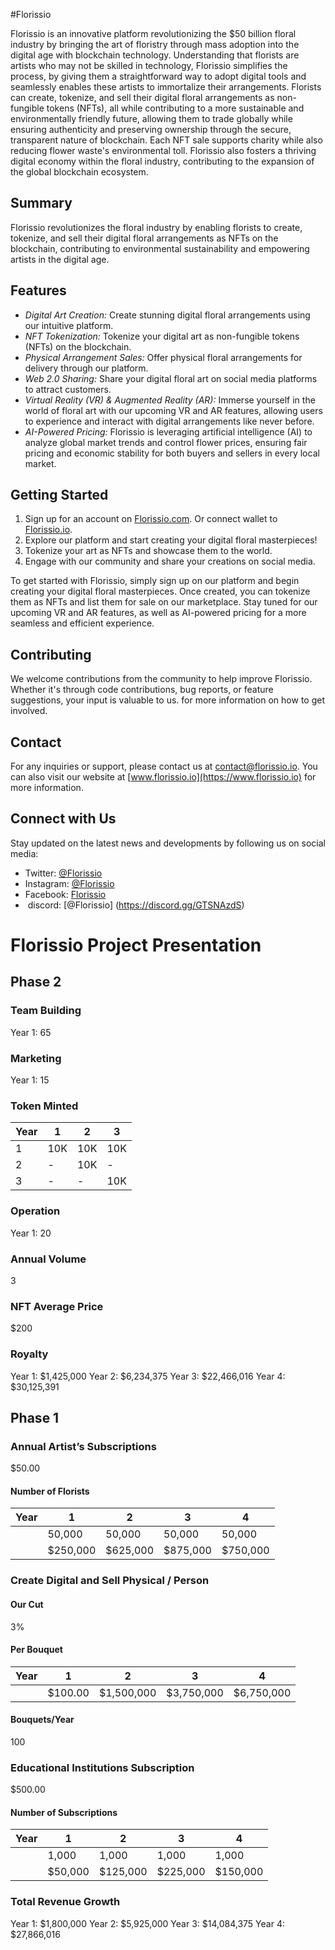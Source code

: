 #Florissio

Florissio is an innovative platform revolutionizing the $50 billion floral industry by bringing the art of floristry through mass adoption into the digital age with blockchain technology.
Understanding that florists are artists who may not be skilled in technology, Florissio simplifies the process, by giving them a straightforward way to adopt digital tools and seamlessly enables these artists to immortalize their arrangements. Florists can create, tokenize, and sell their digital floral arrangements as non-fungible tokens (NFTs), all while contributing to a more sustainable and environmentally friendly future, allowing them to trade globally while ensuring authenticity and preserving ownership through the secure, transparent nature of blockchain.
Each NFT sale supports charity while also reducing flower waste's environmental toll.
Florissio also fosters a thriving digital economy within the floral industry, contributing to the expansion of the global blockchain ecosystem.

## Summary

Florissio revolutionizes the floral industry by enabling florists to create, tokenize, and sell their digital floral arrangements as NFTs on the blockchain, contributing to environmental sustainability and empowering artists in the digital age.

## Features

- *Digital Art Creation:* Create stunning digital floral arrangements using our intuitive platform.
- *NFT Tokenization:* Tokenize your digital art as non-fungible tokens (NFTs) on the blockchain.
- *Physical Arrangement Sales:* Offer physical floral arrangements for delivery through our platform.
- *Web 2.0 Sharing:* Share your digital floral art on social media platforms to attract customers.
- *Virtual Reality (VR) & Augmented Reality (AR):* Immerse yourself in the world of floral art with our upcoming VR and AR features, allowing users to experience and interact with digital arrangements like never before.
- *AI-Powered Pricing:* Florissio is leveraging artificial intelligence (AI) to analyze global market trends and control flower prices, ensuring fair pricing and economic stability for both buyers and sellers in every local market.

## Getting Started

1. Sign up for an account on [Florissio.com](https://www.florissio.com).
Or connect wallet to [Florissio.io](https://www.florissio.io).
2. Explore our platform and start creating your digital floral masterpieces!
3. Tokenize your art as NFTs and showcase them to the world.
4. Engage with our community and share your creations on social media.

To get started with Florissio, simply sign up on our platform and begin creating your digital floral masterpieces. Once created, you can tokenize them as NFTs and list them for sale on our marketplace. Stay tuned for our upcoming VR and AR features, as well as AI-powered pricing for a more seamless and efficient experience.

## Contributing

We welcome contributions from the community to help improve Florissio. Whether it's through code contributions, bug reports, or feature suggestions, your input is valuable to us. for more information on how to get involved.

## Contact

For any inquiries or support, please contact us at contact@florissio.io. You can also visit our website at [www.florissio.io](https://www.florissio.io) for more information.

## Connect with Us
Stay updated on the latest news and developments by following us on social media:
- Twitter: [@Florissio](https://twitter.com/Florissio)
- Instagram: [@Florissio](https://instagram.com/Florissio)
- Facebook: [Florissio](https://facebook.com/Florissio)
- ⁠ discord: [@Florissio]
(https://discord.gg/GTSNAzdS)

# Florissio Project Presentation
## Phase 2
### Team Building
Year 1: 65
### Marketing
Year 1: 15
### Token Minted
| Year | 1    | 2     | 3     |
|------|------|-------|-------|
| 1    | 10K  | 10K   | 10K   |
| 2    | -    | 10K   | -     |
| 3    | -    | -     | 10K   |
### Operation
Year 1: 20
### Annual Volume
3
### NFT Average Price
$200
### Royalty
Year 1: $1,425,000
Year 2: $6,234,375
Year 3: $22,466,016
Year 4: $30,125,391
## Phase 1
### Annual Artist’s Subscriptions
$50.00
#### Number of Florists
| Year | 1        | 2        | 3        | 4        |
|------|----------|----------|----------|----------|
|      | 50,000   | 50,000   | 50,000   | 50,000   |
|      | $250,000 | $625,000 | $875,000 | $750,000 |
### Create Digital and Sell Physical / Person
#### Our Cut
3%
#### Per Bouquet
| Year | 1            | 2            | 3            | 4            |
|------|--------------|--------------|--------------|--------------|
|      | $100.00      | $1,500,000   | $3,750,000   | $6,750,000   |
#### Bouquets/Year
100
### Educational Institutions Subscription
$500.00
#### Number of Subscriptions
| Year | 1       | 2       | 3       | 4       |
|------|---------|---------|---------|---------|
|      | 1,000   | 1,000   | 1,000   | 1,000   |
|      | $50,000 | $125,000| $225,000| $150,000|
### Total Revenue Growth
Year 1: $1,800,000
Year 2: $5,925,000
Year 3: $14,084,375
Year 4: $27,866,016
